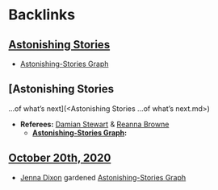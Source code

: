 
# Backlinks
## [Astonishing Stories](<Astonishing Stories.md>)
- [Astonishing-Stories Graph](<Astonishing-Stories Graph.md>)

## [Astonishing Stories
...of what’s next](<Astonishing Stories
...of what’s next.md>)
- **Referees:** [Damian Stewart](<Damian Stewart.md>) & [Reanna Browne](<Reanna Browne.md>)
    - **[Astonishing-Stories Graph](<Astonishing-Stories Graph.md>):**

## [October 20th, 2020](<October 20th, 2020.md>)
- [Jenna Dixon](<Jenna Dixon.md>) gardened [Astonishing-Stories Graph](<Astonishing-Stories Graph.md>)

